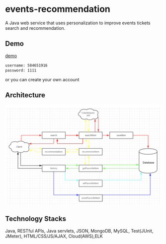 <!-- @format -->

# events-recommendation

A Java web service that uses personalization to improve events tickets search and recommendation.

## Demo

[demo](3.14.79.247/eventsrecommendation/)

```
username: 584651916
password: 1111
```

or you can create your own account

## Architecture

![](https://github.com/kangming1412/events-recommendation/blob/master/architectureforjavaproject.png)

## Technology Stacks

Java, RESTful APIs, Java servlets, JSON, MongoDB, MySQL, Test(JUnit, JMeter), HTML/CSS/JS/AJAX, Cloud(AWS),ELK
